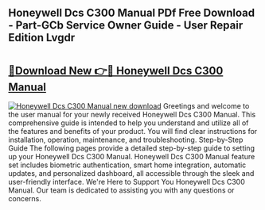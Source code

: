 ## Honeywell Dcs C300 Manual PDf Free Download - Part-GCb Service Owner Guide - User Repair Edition Lvgdr

# <h2><a href="http://bc1492.oget.top/?id=Honeywell+Dcs+C300+Manual">🔗Download New 👉🔴 Honeywell Dcs C300 Manual</a></h2>

[![Honeywell Dcs C300 Manual new download](https://i.imgur.com/5g1atiW.png)](http://bc1492.oget.top/?id=Honeywell+Dcs+C300+Manual)
Greetings and welcome to the user manual for your newly received Honeywell Dcs C300 Manual. This comprehensive guide is intended to help you understand and utilize all of the features and benefits of your product. You will find clear instructions for installation, operation, maintenance, and troubleshooting. Step-by-Step Guide The following pages provide a detailed step-by-step guide to setting up your Honeywell Dcs C300 Manual. Honeywell Dcs C300 Manual feature set includes biometric authentication, smart home integration, automatic updates, and personalized dashboard, all accessible through the sleek and user-friendly interface. We're Here to Support You Honeywell Dcs C300 Manual. Our team is dedicated to assisting you with any questions or concerns.
